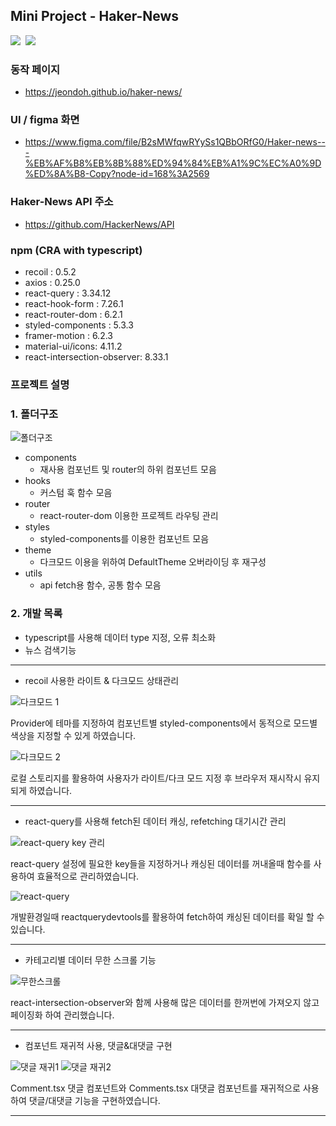 ## Mini Project - Haker-News

<img src="https://img.shields.io/badge/-React 17.0.2-61DAFB?style=plastic&logo=React&logoColor=white"/>&nbsp;
<img src="https://img.shields.io/badge/-typescript 4.5.5-3178C6?style=plastic&logo=Typescript&logoColor=white"/>

### 동작 페이지
- https://jeondoh.github.io/haker-news/

### UI / figma 화면
- https://www.figma.com/file/B2sMWfqwRYySs1QBbORfG0/Haker-news---%EB%AF%B8%EB%8B%88%ED%94%84%EB%A1%9C%EC%A0%9D%ED%8A%B8-Copy?node-id=168%3A2569

### Haker-News API 주소
- https://github.com/HackerNews/API

### npm (CRA with typescript)
- recoil : 0.5.2
- axios : 0.25.0
- react-query : 3.34.12
- react-hook-form : 7.26.1
- react-router-dom : 6.2.1
- styled-components : 5.3.3
- framer-motion : 6.2.3
- material-ui/icons: 4.11.2
- react-intersection-observer: 8.33.1

### 프로젝트 설명
### 1. 폴더구조

![폴더구조](https://user-images.githubusercontent.com/41669026/158403128-f298702f-0654-43bf-afc9-c34f10186ef7.PNG)
  - components
    - 재사용 컴포넌트 및 router의 하위 컴포넌트 모음
  - hooks
    - 커스텀 훅 함수 모음
  - router
    - react-router-dom 이용한 프로젝트 라우팅 관리
  - styles
    - styled-components를 이용한 컴포넌트 모음
  - theme
    - 다크모드 이용을 위하여 DefaultTheme 오버라이딩 후 재구성
  - utils
    - api fetch용 함수, 공통 함수 모음
    
### 2. 개발 목록
  - typescript를 사용해 데이터 type 지정, 오류 최소화
  - 뉴스 검색기능
  ----
  - recoil 사용한 라이트 & 다크모드 상태관리
  
![다크모드 1](https://user-images.githubusercontent.com/41669026/158421413-d9931a23-8456-47f8-af2d-32b4b3149fe4.PNG)

Provider에 테마를 지정하여 컴포넌트별 styled-components에서 동적으로 모드별 색상을 지정할 수 있게 하였습니다.

![다크모드 2](https://user-images.githubusercontent.com/41669026/158421416-4971855e-1ac1-44e1-91b1-1a7deee9e3aa.PNG)

로컬 스토리지를 활용하여 사용자가 라이트/다크 모드 지정 후 브라우저 재시작시 유지되게 하였습니다.

  ----
  - react-query를 사용해 fetch된 데이터 캐싱, refetching 대기시간 관리

![react-query key 관리](https://user-images.githubusercontent.com/41669026/158422617-81e66ec2-ca96-4ee2-90b7-40e94c7d532d.PNG)

react-query 설정에 필요한 key들을 지정하거나 캐싱된 데이터를 꺼내올때 함수를 사용하여 효율적으로 관리하였습니다.

![react-query](https://user-images.githubusercontent.com/41669026/158422622-50a84307-6893-4e66-8ad8-10b03b6344c6.PNG)

개발환경일때 reactquerydevtools를 활용하여 fetch하여 캐싱된 데이터를 확일 할 수 있습니다.

  ----
  - 카테고리별 데이터 무한 스크롤 기능

![무한스크롤](https://user-images.githubusercontent.com/41669026/158423465-79a16bed-ebd6-4797-abca-7a496877c219.PNG)

react-intersection-observer와 함께 사용해 많은 데이터를 한꺼번에 가져오지 않고 페이징화 하여 관리했습니다.

  ----
  - 컴포넌트 재귀적 사용, 댓글&대댓글 구현

![댓글 재귀1](https://user-images.githubusercontent.com/41669026/158423856-3743b956-98e0-4400-9dad-70da3d71e5da.PNG)
![댓글 재귀2](https://user-images.githubusercontent.com/41669026/158423863-883f6091-f113-49ff-9b6d-e8cd1a3aaa95.PNG)

Comment.tsx 댓글 컴포넌트와 Comments.tsx 대댓글 컴포넌트를 재귀적으로 사용하여 댓글/대댓글 기능을 구현하였습니다.

  ----
